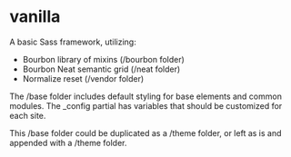 vanilla
=======

A basic Sass framework, utilizing:
* Bourbon library of mixins (/bourbon folder)
* Bourbon Neat semantic grid (/neat folder)
* Normalize reset (/vendor folder)

The /base folder includes default styling for base elements and common modules. The _config partial has variables that should be customized for each site. 
 
This /base folder could be duplicated as a /theme folder, or left as is and appended with a /theme folder.